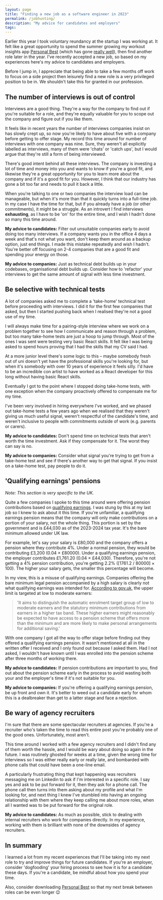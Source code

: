 ```yaml
---
layout: page
title: "Finding a new job as a software engineer in 2023"
permalink: /jobhunting/
description: "My advice for candidates and employers"
tags:
---
```


Earlier this year I took voluntary reundancy at the startup I was working at. It felt like a great opportunity to spend the summer growing my workout insights app [Personal Best](https://apps.apple.com/gb/app/personal-best-workouts/id1510256676) (which has gone [really well](/hockeysticking/)), then find another role later in the year. I've recently accepted a new job, so based on my experiences here's my advice to candidates and employers.

Before I jump in, I appreciate that being able to take a few months off work to focus on a side project then leisurely find a new role is a very privileged position to be in. We shouldn't take this for granted in our profession.

## The number of interviews is out of control

Interviews are a good thing. They're a way for the company to find out if you're suitable for a role, and they're equally valuable for you to scope out the company and figure out if you like them.

It feels like in recent years the number of interviews companies insist on has slowly crept up, so now you're likely to have about five with a company before getting to offer stage. My record this time around for number of interviews with one company was nine. Sure, they weren't all explicitly labelled as interviews, many of them were 'chats' or 'catch ups', but I would argue that they're still a form of being interviewed.

There's good intent behind all these interviews. The company is investing a lot of time and money into you and wants to know if you're a good fit, and likewise they're a great opportunity for you to learn more about the company and if it's a good fit for you. However, I think that our industry has gone a bit too far and needs to pull it back a little.

When you're talking to one or two companies the interview load can be manageable, but when it's more than that it quickly turns into a full-time job. In my case I have the time for that, but if you already have a job (or other commitments), it might be a struggle. As an introvert I find interviews **exhausting**, as I have to be 'on' for the entire time, and I wish I hadn't done so many this time around.

**My advice to candidates:** Filter out unsuitable companies early to avoid doing too many interviews. If a company wants you in the office 4 days a week and that's not what you want, don't keep them around as a backup option, just end things. I made this mistake repeatedly and wish I hadn't. You're better off focusing on 2-4 companies that are a good fit and spending your energy on those.

**My advice to companies:** Just as technical debt builds up in your codebases, organisational debt builds up. Consider how to 'refactor' your interviews to get the same amount of signal with less time investment.

## Be selective with technical tests

A lot of companies asked me to complete a 'take-home' technical test before proceeding with interviews. I did it for the first few companies that asked, but then I started pushing back when I realised they're not a good use of my time.

I will always make time for a pairing-style interview where we work on a problem together to see how I communicate and reason through a problem, but too many take-home tests are just a hoop to jump through. Most of the ones I was sent were testing very basic React skills. It felt like I was being asked to spend hours proving that I had the skills that my CV said I had.

At a more junior level there's some logic to this – maybe somebody fresh out of uni doesn't yet have the professional skills you're looking for, but when it's somebody with over 10 years of experience it feels silly. I'd have to be an incredible con artist to have worked as a React developer for this long without having basic React skills.

Eventually I got to the point where I stopped doing take-home tests, with one exception when the company proactively offered to compensate me for my time.

I've been very involved in hiring everywhere I've worked, and we phased out take-home tests a few years ago when we realised that they weren't giving us much useful signal, weren't respectful of the candidate's time, and weren't inclusive to people with commitments outside of work (e.g. parents or carers).

**My advice to candidates:** Don't spend time on technical tests that aren't worth the time investment. Ask if they compensate for it. The worst they can say is no.

**My advice to companies:** Consider what signal you're trying to get from a take-home test and see if there's another way to get that signal. If you insist on a take-home test, pay people to do it.

## 'Qualifying earnings' pensions

_Note: This section is very specific to the UK._

Quite a few companies I spoke to this time around were offering pension contributions based on [qualifying earnings](https://www.nowpensions.com/employers/learn-about-workplace-pensions/qualifying-earnings/). I was stung by this at my last job so I knew to ask about it this time. If you're unfamiliar, a qualifying earnings pension means that the company will only make contributions on a portion of your salary, not the whole thing. This portion is set by the government and is £44,030 as of the 2023-2024 tax year. It's the bare minimum allowed under UK law.

For example, let's say your salary is £80,000 and the company offers a pension where they contribute 4%. Under a normal pension, they would be contributing £3,200 (0.04 &times; £80000). Under a qualifying earnings pension, the employer contributes £1,761.20 (0.04 &times; £44,030). Therefore, you're not getting a 4% pension contribution, you're getting 2.2% ([1761.2 / 80000] &times; 100). The higher your salary gets, the smaller this percentage will become.

In my view, this is a misuse of qualifying earnings. Companies offering the bare minimum legal pension accompanied by a high salary is clearly not what qualifying earnings was intended for. [According to gov.uk](https://www.gov.uk/government/publications/automatic-enrolment-review-of-the-earnings-trigger-and-qualifying-earnings-band-for-202324/review-of-the-automatic-enrolment-earnings-trigger-and-qualifying-earnings-band-for-202324-supporting-analysis#results-of-this-years-review), the upper limit is targeted at low to moderate earners:

> 'It aims to distinguish the automatic enrolment target group of low to moderate earners and the statutory minimum contributions from earners in a higher tax band. These higher earners might reasonably be expected to have access to a pension scheme that offers more than the minimum and are more likely to make personal arrangements for additional saving.'

With one company I got all the way to offer stage before finding out they offered a qualifying earnings pension. It wasn't mentioned at all in the written offer I received and I only found out because I asked them. Had I not asked, I wouldn't have known until I was enrolled into the pension scheme after three months of working there.

**My advice to candidates:** If pension contributions are important to you, find out about the pension scheme early in the process to avoid wasting both your and the employer's time if it's not suitable for you.

**My advice to companies:** If you're offering a qualifying earnings pension, be up front and own it. It's better to weed out a candidate early for whom this is a dealbreaker than get to a latter stage and face a rejection.

## Be wary of agency recruiters

I'm sure that there are some spectacular recruiters at agencies. If you're a recruiter who's taken the time to read this entire post you're probably one of the good ones. Unfortunately, most aren't.

This time around I worked with a few agency recruiters and I didn't find any of them worth the hassle, and I would be wary about doing so again in the future. I was routinely ghosted for weeks at a time, given the wrong time for interviews so I was either really early or really late, and bombarded with phone calls that could have been a one-line email.

A particularly frustrating thing that kept happening was recruiters messaging me on Linkedin to ask if I'm interested in a specific role. I say yes and ask to be put forward for it, then they ask for a phone call. The phone call then turns into them asking about my profile and what I'm looking for, and next thing I knew I've stumbled into having an ongoing relationship with them where they keep calling me about more roles, when all I wanted was to be put forward for the original role.

**My advice to candidates:** As much as possible, stick to dealing with internal recruiters who work for companies directly. In my experience, working with them is brilliant with none of the downsides of agency recruiters.

## In summary

I learned a lot from my recent experiences that I'll be taking into my next role to try and improve things for future candidates. If you're an employer, consider 'dogfooding' your hiring process to see how it is for a candidate these days. If you're a candidate, be mindful about how you spend your time.

Also, consider downloading [Personal Best](https://apps.apple.com/gb/app/personal-best-workouts/id1510256676) so that my next break between roles can be even longer 😉
